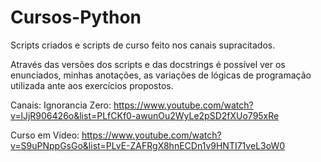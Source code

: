 # Cursos-Python
Scripts criados e scripts de curso feito nos canais supracitados.

Através das versões dos scripts e das docstrings é possível ver os enunciados, minhas anotações, as variações de lógicas de programação utilizada ante aos exercícios propostos.

Canais: Ignorancia Zero: https://www.youtube.com/watch?v=lJjR906426o&list=PLfCKf0-awunOu2WyLe2pSD2fXUo795xRe

Curso em Video: https://www.youtube.com/watch?v=S9uPNppGsGo&list=PLvE-ZAFRgX8hnECDn1v9HNTI71veL3oW0